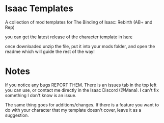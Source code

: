 # Isaac Templates
A collection of mod templates for The Binding of Isaac: Rebirth (AB+ and Rep)

you can get the latest release of the character template in [here](https://github.com/manaphoenix/IsaacTemplates/releases)

once downloaded unzip the file, put it into your mods folder, and open the readme which will guide the rest of the way!

# Notes
If you notice any bugs REPORT THEM. There is an issues tab in the top left you can use, or contact me directly in the Isaac Discord (@Mana). I can't fix something I don't know is an issue.

The same thing goes for additions/changes. If there is a feature you want to do with your character that my template doesn't cover, leave it as a suggestion.
